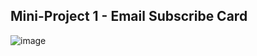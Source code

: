## Mini-Project 1 - Email Subscribe Card
![image](https://github.com/lucas-cercal/tailwind-projects/assets/90524666/601c60f7-55a3-4318-a16e-680abd0e7cf5)
